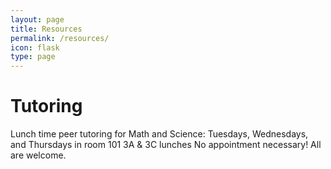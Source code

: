 ```yaml
---
layout: page
title: Resources
permalink: /resources/
icon: flask
type: page
---
```


# Tutoring
Lunch time peer tutoring for Math and Science:
Tuesdays, Wednesdays, and Thursdays in room 101
3A & 3C lunches
No appointment necessary! All are welcome.
